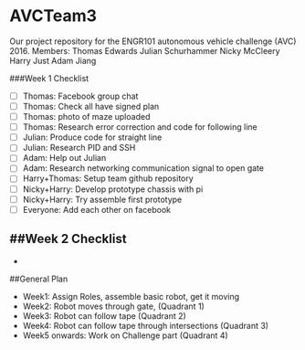 # AVCTeam3
Our project repository for the ENGR101 autonomous vehicle challenge (AVC) 2016.
Members:
Thomas Edwards
Julian Schurhammer
Nicky McCleery
Harry Just
Adam Jiang


###Week 1 Checklist
- [ ] Thomas: Facebook group chat 
- [ ] Thomas: Check all have signed plan 
- [ ] Thomas: photo of maze uploaded
- [ ] Thomas: Research error correction and code for following line
- [ ] Julian: Produce code for straight line
- [ ] Julian: Research PID and SSH
- [ ] Adam: Help out Julian 
- [ ] Adam: Research networking communication signal to open gate
- [ ] Harry+Thomas: Setup team github repository
- [ ] Nicky+Harry: Develop prototype chassis with pi
- [ ] Nicky+Harry: Try assemble first prototype
- [ ] Everyone: Add each other on facebook

##Week 2 Checklist
-
-


##General Plan
 - Week1: Assign Roles, assemble basic robot, get it moving
 - Week2: Robot moves through gate, (Quadrant 1)
 - Week3: Robot can follow tape (Quadrant 2)
 - Week4: Robot can follow tape through intersections (Quadrant 3)
 - Week5 onwards: Work on Challenge part (Quadrant 4)
